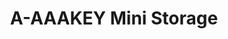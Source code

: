---
title: "A-AAAKEY Mini Storage"
url: /san-antonio/a-aaakey-mini-storage/
shop: storage rental
---